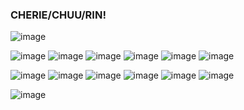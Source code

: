 ### CHERIE/CHUU/RIN! 


![image](https://github.com/cheriecrush/cheriecrush/assets/137821742/7148d5d5-5bb6-4319-8f88-66a55620998d)

![image](https://github.com/cheriecrush/cheriecrush/assets/137821742/c7960fc4-bdd0-4345-92f4-c05970840b89) ![image](https://github.com/cheriecrush/cheriecrush/assets/137821742/a137602b-09da-4806-9b4a-4cfd16c38faf) ![image](https://github.com/cheriecrush/cheriecrush/assets/137821742/f927d46f-45da-4132-8833-469988f18336) ![image](https://github.com/cheriecrush/cheriecrush/assets/137821742/179f4f24-be41-485f-9871-179997990c52) ![image](https://github.com/cheriecrush/cheriecrush/assets/137821742/03d1ef56-d60c-42f9-b224-c98d45673598) ![image](https://github.com/cheriecrush/cheriecrush/assets/137821742/74af6777-d778-4ab5-8c47-233ef19b20cf) 

![image](https://github.com/cheriecrush/cheriecrush/assets/137821742/9429c103-9008-47f3-924a-a813588e0186) ![image](https://github.com/cheriecrush/cheriecrush/assets/137821742/4b804ce1-e364-40ff-b079-388ddf59d1da) ![image](https://github.com/cheriecrush/cheriecrush/assets/137821742/c9f85d95-8759-4d4c-b36f-d845013a85cf) ![image](https://github.com/cheriecrush/cheriecrush/assets/137821742/cd4d098d-e76f-4dad-b33e-839d134acdd7) ![image](https://github.com/cheriecrush/cheriecrush/assets/137821742/b055abbe-9f8d-404d-90d4-cac2f0565299) ![image](https://github.com/cheriecrush/cheriecrush/assets/137821742/67cb9209-f238-4efe-a2dc-4ad1d4e36043)

![image](https://github.com/cheriecrush/cheriecrush/assets/137821742/303d50ba-ee7a-40ef-8a06-d9cf414a3d27)
















